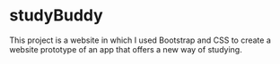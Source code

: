 # studyBuddy
This project is a website in which I used Bootstrap and CSS to create a website prototype of an app that offers a new way of studying.
